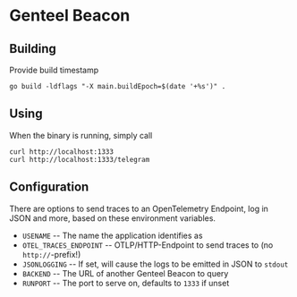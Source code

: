 # Genteel Beacon

## Building

Provide build timestamp

```shell
go build -ldflags "-X main.buildEpoch=$(date '+%s')" .
```

## Using

When the binary is running, simply call

```shell
curl http://localhost:1333
curl http://localhost:1333/telegram
```

## Configuration

There are options to send traces to an OpenTelemetry Endpoint, log in JSON and more, based on these environment variables.

* `USENAME` -- The name the application identifies as
* `OTEL_TRACES_ENDPOINT` -- OTLP/HTTP-Endpoint to send traces to (no `http://`-prefix!)
* `JSONLOGGING` -- If set, will cause the logs to be emitted in JSON to `stdout`
* `BACKEND` -- The URL of another Genteel Beacon to query
* `RUNPORT` -- The port to serve on, defaults to `1333` if unset
